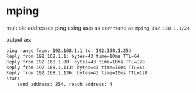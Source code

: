 # mping
multiple addresses ping using asio as command as `mping 192.168.1.1/24`

output as:

```cmd
ping range from: 192.168.1.1 to: 192.168.1.254
Reply from 192.168.1.1: bytes=43 time=10ms TTL=64
Reply from 192.168.1.80: bytes=43 time=10ms TTL=128
Reply from 192.168.1.113: bytes=43 time=10ms TTL=64
Reply from 192.168.1.136: bytes=43 time=10ms TTL=128
stat:
    send address: 254, reach address: 4
```
